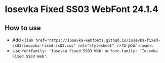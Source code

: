 # Iosevka Fixed SS03 WebFont 24.1.4

## How to use

- Add `<link href="https://iosevka-webfonts.github.io/iosevka-fixed-ss03/iosevka-fixed-ss03.css" rel="stylesheet" />` to your `<head>`.
- Use `fontFamily: 'Iosevka Fixed SS03 Web'` or `font-family: 'Iosevka Fixed SS03 Web'`.
